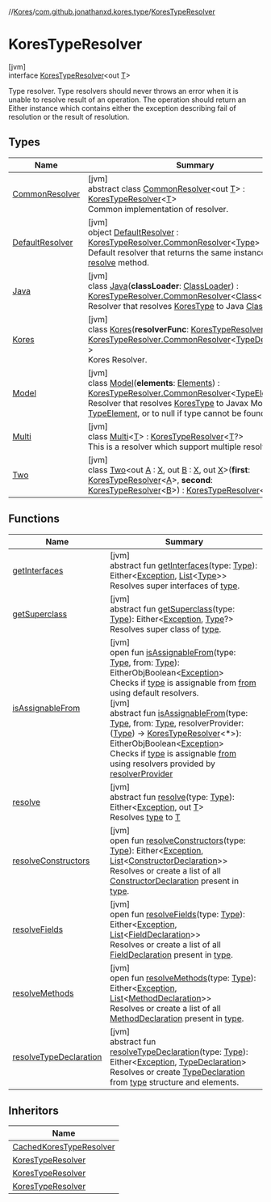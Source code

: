 //[Kores](../../../index.md)/[com.github.jonathanxd.kores.type](../index.md)/[KoresTypeResolver](index.md)

# KoresTypeResolver

[jvm]\
interface [KoresTypeResolver](index.md)<out [T](index.md)>

Type resolver. Type resolvers should never throws an error when it is unable to resolve result of an operation. The operation should return an Either instance which contains either the exception describing fail of resolution or the result of resolution.

## Types

| Name | Summary |
|---|---|
| [CommonResolver](-common-resolver/index.md) | [jvm]<br>abstract class [CommonResolver](-common-resolver/index.md)<out [T](-common-resolver/index.md)> : [KoresTypeResolver](index.md)<[T](-common-resolver/index.md)> <br>Common implementation of resolver. |
| [DefaultResolver](-default-resolver/index.md) | [jvm]<br>object [DefaultResolver](-default-resolver/index.md) : [KoresTypeResolver.CommonResolver](-common-resolver/index.md)<[Type](https://docs.oracle.com/javase/8/docs/api/java/lang/reflect/Type.html)> <br>Default resolver that returns the same instance for [resolve](-default-resolver/resolve.md) method. |
| [Java](-java/index.md) | [jvm]<br>class [Java](-java/index.md)(**classLoader**: [ClassLoader](https://docs.oracle.com/javase/8/docs/api/java/lang/ClassLoader.html)) : [KoresTypeResolver.CommonResolver](-common-resolver/index.md)<[Class](https://docs.oracle.com/javase/8/docs/api/java/lang/Class.html)<*>> <br>Resolver that resolves [KoresType](../-kores-type/index.md) to Java [Class](https://docs.oracle.com/javase/8/docs/api/java/lang/Class.html). |
| [Kores](-kores/index.md) | [jvm]<br>class [Kores](-kores/index.md)(**resolverFunc**: [KoresTypeResolverFunc](../../com.github.jonathanxd.kores.util/-kores-type-resolver-func/index.md)?) : [KoresTypeResolver.CommonResolver](-common-resolver/index.md)<[TypeDeclaration](../../com.github.jonathanxd.kores.base/-type-declaration/index.md)?> <br>Kores Resolver. |
| [Model](-model/index.md) | [jvm]<br>class [Model](-model/index.md)(**elements**: [Elements](https://docs.oracle.com/javase/8/docs/api/javax/lang/model/util/Elements.html)) : [KoresTypeResolver.CommonResolver](-common-resolver/index.md)<[TypeElement](https://docs.oracle.com/javase/8/docs/api/javax/lang/model/element/TypeElement.html)?> <br>Resolver that resolves [KoresType](../-kores-type/index.md) to Javax Model [TypeElement](https://docs.oracle.com/javase/8/docs/api/javax/lang/model/element/TypeElement.html), or to null if type cannot be found. |
| [Multi](-multi/index.md) | [jvm]<br>class [Multi](-multi/index.md)<[T](-multi/index.md)> : [KoresTypeResolver](index.md)<[T](-multi/index.md)?> <br>This is a resolver which support multiple resolvers. |
| [Two](-two/index.md) | [jvm]<br>class [Two](-two/index.md)<out [A](-two/index.md) : [X](-two/index.md), out [B](-two/index.md) : [X](-two/index.md), out [X](-two/index.md)>(**first**: [KoresTypeResolver](index.md)<[A](-two/index.md)>, **second**: [KoresTypeResolver](index.md)<[B](-two/index.md)>) : [KoresTypeResolver](index.md)<[X](-two/index.md)> |

## Functions

| Name | Summary |
|---|---|
| [getInterfaces](get-interfaces.md) | [jvm]<br>abstract fun [getInterfaces](get-interfaces.md)(type: [Type](https://docs.oracle.com/javase/8/docs/api/java/lang/reflect/Type.html)): Either<[Exception](https://kotlinlang.org/api/latest/jvm/stdlib/kotlin/-exception/index.html), [List](https://kotlinlang.org/api/latest/jvm/stdlib/kotlin.collections/-list/index.html)<[Type](https://docs.oracle.com/javase/8/docs/api/java/lang/reflect/Type.html)>><br>Resolves super interfaces of [type](get-interfaces.md). |
| [getSuperclass](get-superclass.md) | [jvm]<br>abstract fun [getSuperclass](get-superclass.md)(type: [Type](https://docs.oracle.com/javase/8/docs/api/java/lang/reflect/Type.html)): Either<[Exception](https://kotlinlang.org/api/latest/jvm/stdlib/kotlin/-exception/index.html), [Type](https://docs.oracle.com/javase/8/docs/api/java/lang/reflect/Type.html)?><br>Resolves super class of [type](get-superclass.md). |
| [isAssignableFrom](is-assignable-from.md) | [jvm]<br>open fun [isAssignableFrom](is-assignable-from.md)(type: [Type](https://docs.oracle.com/javase/8/docs/api/java/lang/reflect/Type.html), from: [Type](https://docs.oracle.com/javase/8/docs/api/java/lang/reflect/Type.html)): EitherObjBoolean<[Exception](https://kotlinlang.org/api/latest/jvm/stdlib/kotlin/-exception/index.html)><br>Checks if [type](is-assignable-from.md) is assignable from [from](is-assignable-from.md) using default resolvers.<br>[jvm]<br>abstract fun [isAssignableFrom](is-assignable-from.md)(type: [Type](https://docs.oracle.com/javase/8/docs/api/java/lang/reflect/Type.html), from: [Type](https://docs.oracle.com/javase/8/docs/api/java/lang/reflect/Type.html), resolverProvider: ([Type](https://docs.oracle.com/javase/8/docs/api/java/lang/reflect/Type.html)) -> [KoresTypeResolver](index.md)<*>): EitherObjBoolean<[Exception](https://kotlinlang.org/api/latest/jvm/stdlib/kotlin/-exception/index.html)><br>Checks if [type](is-assignable-from.md) is assignable [from](is-assignable-from.md) using resolvers provided by [resolverProvider](is-assignable-from.md) |
| [resolve](resolve.md) | [jvm]<br>abstract fun [resolve](resolve.md)(type: [Type](https://docs.oracle.com/javase/8/docs/api/java/lang/reflect/Type.html)): Either<[Exception](https://kotlinlang.org/api/latest/jvm/stdlib/kotlin/-exception/index.html), out [T](index.md)><br>Resolves [type](resolve.md) to [T](index.md) |
| [resolveConstructors](resolve-constructors.md) | [jvm]<br>open fun [resolveConstructors](resolve-constructors.md)(type: [Type](https://docs.oracle.com/javase/8/docs/api/java/lang/reflect/Type.html)): Either<[Exception](https://kotlinlang.org/api/latest/jvm/stdlib/kotlin/-exception/index.html), [List](https://kotlinlang.org/api/latest/jvm/stdlib/kotlin.collections/-list/index.html)<[ConstructorDeclaration](../../com.github.jonathanxd.kores.base/-constructor-declaration/index.md)>><br>Resolves or create a list of all [ConstructorDeclaration](../../com.github.jonathanxd.kores.base/-constructor-declaration/index.md) present in [type](resolve-constructors.md). |
| [resolveFields](resolve-fields.md) | [jvm]<br>open fun [resolveFields](resolve-fields.md)(type: [Type](https://docs.oracle.com/javase/8/docs/api/java/lang/reflect/Type.html)): Either<[Exception](https://kotlinlang.org/api/latest/jvm/stdlib/kotlin/-exception/index.html), [List](https://kotlinlang.org/api/latest/jvm/stdlib/kotlin.collections/-list/index.html)<[FieldDeclaration](../../com.github.jonathanxd.kores.base/-field-declaration/index.md)>><br>Resolves or create a list of all [FieldDeclaration](../../com.github.jonathanxd.kores.base/-field-declaration/index.md) present in [type](resolve-fields.md). |
| [resolveMethods](resolve-methods.md) | [jvm]<br>open fun [resolveMethods](resolve-methods.md)(type: [Type](https://docs.oracle.com/javase/8/docs/api/java/lang/reflect/Type.html)): Either<[Exception](https://kotlinlang.org/api/latest/jvm/stdlib/kotlin/-exception/index.html), [List](https://kotlinlang.org/api/latest/jvm/stdlib/kotlin.collections/-list/index.html)<[MethodDeclaration](../../com.github.jonathanxd.kores.base/-method-declaration/index.md)>><br>Resolves or create a list of all [MethodDeclaration](../../com.github.jonathanxd.kores.base/-method-declaration/index.md) present in [type](resolve-methods.md). |
| [resolveTypeDeclaration](resolve-type-declaration.md) | [jvm]<br>abstract fun [resolveTypeDeclaration](resolve-type-declaration.md)(type: [Type](https://docs.oracle.com/javase/8/docs/api/java/lang/reflect/Type.html)): Either<[Exception](https://kotlinlang.org/api/latest/jvm/stdlib/kotlin/-exception/index.html), [TypeDeclaration](../../com.github.jonathanxd.kores.base/-type-declaration/index.md)><br>Resolves or create [TypeDeclaration](../../com.github.jonathanxd.kores.base/-type-declaration/index.md) from [type](resolve-type-declaration.md) structure and elements. |

## Inheritors

| Name |
|---|
| [CachedKoresTypeResolver](../-cached-kores-type-resolver/index.md) |
| [KoresTypeResolver](-common-resolver/index.md) |
| [KoresTypeResolver](-multi/index.md) |
| [KoresTypeResolver](-two/index.md) |
